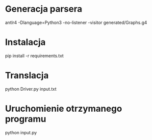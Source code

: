 # Generacja parsera
antlr4 -Dlanguage=Python3 -no-listener -visitor generated/Graphs.g4

# Instalacja
pip install -r requirements.txt

# Translacja
python Driver.py input.txt

# Uruchomienie otrzymanego programu
python input.py
